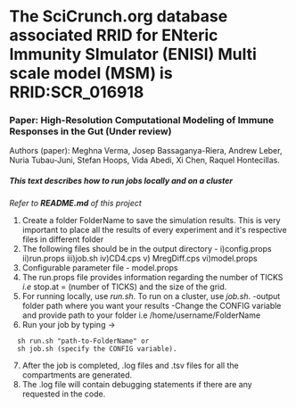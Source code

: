# The SciCrunch.org database associated RRID for ENteric Immunity SImulator (ENISI) Multi scale model (MSM) is RRID:SCR_016918 
### Paper: High-Resolution Computational Modeling of Immune Responses in the Gut (Under review)
Authors (paper): Meghna Verma, Josep Bassaganya-Riera, Andrew Leber, Nuria Tubau-Juni, Stefan Hoops, Vida Abedi, Xi Chen, Raquel Hontecillas. 

##### This text describes how to run jobs locally and on a cluster 

*Refer to **README.md** of this project*

1. Create a folder FolderName to save the simulation results. This is very important to place all the results of every experiment and it's respective files in different folder
2. The following files should be in the output directory -
	i)config.props
	ii)run.props
	iii)job.sh
	iv)CD4.cps
	v) MregDiff.cps
	vi)model.props
3. Configurable parameter file - model.props 
4. The run.props file provides information regarding the number of TICKS *i.e* stop.at = (number of TICKS) and the size of the grid. 
5. For running locally, use *_run.sh_*.
   To run on a cluster, use *_job.sh_*.
	-output folder path where you want your results
	-Change the CONFIG variable and provide path to your folder i.e /home/username/FolderName
6. Run your job by typing -> 
  ```
    sh run.sh "path-to-FolderName" or 
    sh job.sh (specify the CONFIG variable).
  ```
7. After the job is completed, .log files and .tsv files for all the compartments are generated.
8. The .log file will contain debugging statements if there are any requested in the code.

